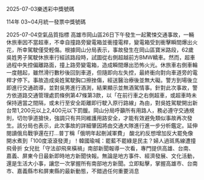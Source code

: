 
2025-07-03樂透彩中獎號碼

                                
114年 03~04月統一發票中獎號碼
                             
2025-07-04空氣品質指標
                              高雄市岡山區26日下午發生一起驚悚交通事故，一輛休旅車因不當超車，不幸自撞路旁變電箱並衝撞電桿，變電箱受到衝擊瞬間爆出火花，所幸駕駛僅受輕傷。根據岡山分局表示，事故發生在岡山區寶米路段，62歲吳姓男子駕駛休旅車行經該路段時，試圖從右側超越前方BMW轎車。然而，超車過程中失控偏離路面，撞上路旁變電箱，造成瞬間爆出恐怖火光。休旅車右側車輪一度翹起，雖然滑行數秒後回到車道，但隨即向左失控，最終衝向對向車道旁的電桿才停下。事故造成吳姓駕駛胸口擦挫傷，經送醫治療後並無大礙。警方到場後立即進行交通疏導，並對吳男進行酒測，結果顯示並無酒駕情事。針對此次事故，警方依道路交通管理處罰條例第47條第3款，以「在前行車之右側超車，或超車時未保持適當之間隔，或未行至安全距離即行駛入原行路線」為由，對吳姓駕駛開出新台幣1,200元以上2,400元以下罰鍰。岡山分局呼籲所有用路人，務必遵守交通規則，切勿爭道搶快，強調只有共同維護用路安全，才能有效避免類似事故再次發生。該分局也表示，此次事故的詳細肇因將由交通大隊進行進一步分析鑑定。延伸閱讀俄烏戰爭還在打…普丁稱「俄明年起刪減軍費」 酸北約反想增加反大罷免像開水煮到「100度滾滾發燙」！韓國瑜喊：罷藍不罷綠是民主？婦人過斑馬線遭撞飛骨折 女兒批「守法卻飛來橫禍」南部新聞報導一次看，專門提供高雄、台南、嘉義、屏東今日最新即時地方新聞快報。無論是地方事件、經濟發展、文化活動，還是生活大小事，讓您一次掌握所有南部地方新聞。立即點擊，掌握高雄市、台南市、嘉義縣市和屏東縣的最新動態，不錯過任何重要消息